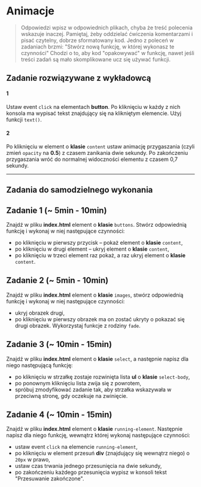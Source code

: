 # Animacje

> Odpowiedzi wpisz w odpowiednich plikach, chyba że treść polecenia wskazuje inaczej.
Pamiętaj, żeby oddzielać ćwiczenia komentarzami i pisać czytelny, dobrze sformatowany kod.
Jedno z poleceń w zadaniach brzmi: "Stwórz nową funkcję, w której wykonasz te czynności"
Chodzi o to, aby kod "opakowywać" w funkcję, nawet jeśli treści zadań są mało skomplikowane
ucz się używać funkcji.

## Zadanie rozwiązywane z wykładowcą

#### 1
Ustaw event ```click``` na elementach **button**. Po kliknięciu w każdy z nich konsola ma wypisać tekst znajdujący się
na klikniętym elemencie. Użyj funkcji ```text()```.

#### 2
Po kliknięciu w element o **klasie** ```content``` ustaw animację przygaszania (czyli zmień ```opacity``` na **0.5**) z czasem zanikania dwie sekundy.
Po zakończeniu przygaszania wróć do normalnej widoczności elementu z czasem 0,7 sekundy.

-----------------------------------------------------------------------------------------------------

## Zadania do samodzielnego wykonania

## Zadanie 1 (~ 5min - 10min)

Znajdź w pliku **index.html** element o **klasie** ```buttons```. Stwórz odpowiednią funkcję i wykonaj w niej następujące czynności:
* po kliknięciu w pierwszy przycisk &ndash; pokaż element o **klasie** ```content```,
* po kliknięciu w drugi element &ndash; ukryj element o **klasie** ```content```,
* po kliknięciu w trzeci element raz pokaż, a raz ukryj element o **klasie** ```content```.

## Zadanie 2 (~ 5min - 10min)

Znajdź w pliku **index.html** element o **klasie** ```images```, stwórz odpowiednią funkcję i wykonaj w niej następujące czynności:
* ukryj obrazek drugi,
* po kliknięciu w pierwszy obrazek ma on zostać ukryty o pokazać się drugi obrazek.
Wykorzystaj funkcje z rodziny ```fade```.

## Zadanie 3  (~ 10min - 15min)

Znajdź w pliku **index.html** element o **klasie** ```select```, a następnie napisz dla niego następującą funkcję:
* po kliknięciu w strzałkę zostaje rozwinięta lista **ul** o **klasie** ```select-body```,
* po ponownym kliknięciu lista zwija się z powrotem,
* spróbuj zmodyfikować zadanie tak, aby strzałka wskazywała w przeciwną stronę, gdy oczekuje na zwinięcie.

## Zadanie 4  (~ 10min - 15min)

Znajdź w pliku **index.html** element o **klasie** ```running-element```. Następnie napisz dla niego funkcję, wewnątrz której wykonaj następujące czynności:
* ustaw event ```click``` na elemencie ```running-element```,
* po kliknięciu w element przesuń **div** (znajdujący się wewnątrz niego) o ```20px``` w prawo,
* ustaw czas trwania jednego przesunięcia na dwie sekundy,
* po zakończeniu każdego przesunięcia wypisz w konsoli tekst "Przesuwanie zakończone".
